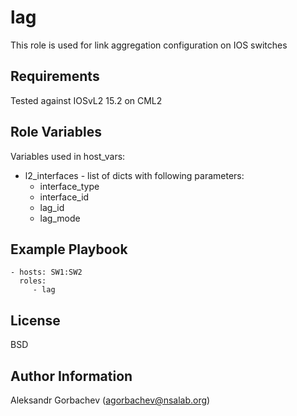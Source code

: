 lag
=========

This role is used for link aggregation configuration on IOS switches

Requirements
------------

Tested against IOSvL2 15.2 on CML2

Role Variables
--------------

Variables used in host_vars:
- l2_interfaces - list of dicts with following parameters:
  - interface_type
  - interface_id
  - lag_id
  - lag_mode

Example Playbook
----------------

    - hosts: SW1:SW2
      roles:
         - lag

License
-------

BSD

Author Information
------------------

Aleksandr Gorbachev (agorbachev@nsalab.org)
